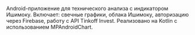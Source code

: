 Android-приложение для технического анализа с индикатором Ишимоку. 
Включает: свечные графики, облака Ишимоку, авторизацию через Firebase, 
работу с API Tinkoff Invest. Реализовано на Kotlin с использованием MPAndroidChart.
